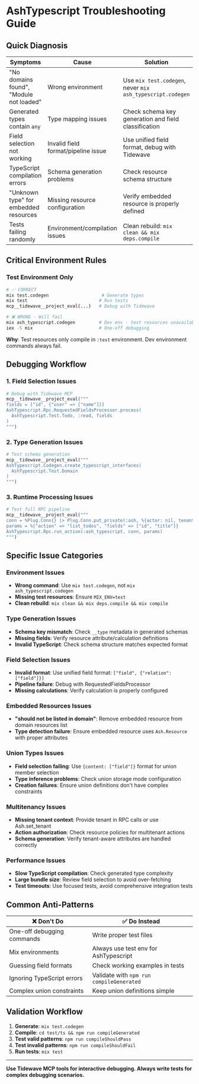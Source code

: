 # AshTypescript Troubleshooting Guide

## Quick Diagnosis

| Symptoms | Cause | Solution |
|----------|-------|----------|
| "No domains found", "Module not loaded" | Wrong environment | Use `mix test.codegen`, never `mix ash_typescript.codegen` |
| Generated types contain `any` | Type mapping issues | Check schema key generation and field classification |
| Field selection not working | Invalid field format/pipeline issue | Use unified field format, debug with Tidewave |
| TypeScript compilation errors | Schema generation problems | Check resource schema structure |
| "Unknown type" for embedded resources | Missing resource configuration | Verify embedded resource is properly defined |
| Tests failing randomly | Environment/compilation issues | Clean rebuild: `mix clean && mix deps.compile` |

## Critical Environment Rules

### Test Environment Only
```bash
# ✅ CORRECT
mix test.codegen                    # Generate types
mix test                           # Run tests
mcp__tidewave__project_eval(...)   # Debug with Tidewave

# ❌ WRONG - Will fail
mix ash_typescript.codegen         # Dev env - test resources unavailable
iex -S mix                         # One-off debugging
```

**Why**: Test resources only compile in `:test` environment. Dev environment commands always fail.

## Debugging Workflow

### 1. Field Selection Issues
```elixir
# Debug with Tidewave MCP
mcp__tidewave__project_eval("""
fields = ["id", {"user" => ["name"]}]
AshTypescript.Rpc.RequestedFieldsProcessor.process(
  AshTypescript.Test.Todo, :read, fields
)
""")
```

### 2. Type Generation Issues
```elixir
# Test schema generation
mcp__tidewave__project_eval("""
AshTypescript.Codegen.create_typescript_interfaces(
  AshTypescript.Test.Domain
)
""")
```

### 3. Runtime Processing Issues
```elixir
# Test full RPC pipeline
mcp__tidewave__project_eval("""
conn = %Plug.Conn{} |> Plug.Conn.put_private(:ash, %{actor: nil, tenant: nil})
params = %{"action" => "list_todos", "fields" => ["id", "title"]}
AshTypescript.Rpc.run_action(:ash_typescript, conn, params)
""")
```

## Specific Issue Categories

### Environment Issues
- **Wrong command**: Use `mix test.codegen`, not `mix ash_typescript.codegen`
- **Missing test resources**: Ensure `MIX_ENV=test`
- **Clean rebuild**: `mix clean && mix deps.compile && mix compile`

### Type Generation Issues
- **Schema key mismatch**: Check `__type` metadata in generated schemas
- **Missing fields**: Verify resource attribute/calculation definitions
- **Invalid TypeScript**: Check schema structure matches expected format

### Field Selection Issues
- **Invalid format**: Use unified field format: `["field", {"relation": ["field"]}]`
- **Pipeline failure**: Debug with RequestedFieldsProcessor
- **Missing calculations**: Verify calculation is properly configured

### Embedded Resources Issues
- **"should not be listed in domain"**: Remove embedded resource from domain resources list
- **Type detection failure**: Ensure embedded resource uses `Ash.Resource` with proper attributes

### Union Types Issues
- **Field selection failing**: Use `{content: ["field"]}` format for union member selection
- **Type inference problems**: Check union storage mode configuration
- **Creation failures**: Ensure union definitions don't have complex constraints

### Multitenancy Issues
- **Missing tenant context**: Provide tenant in RPC calls or use Ash.set_tenant
- **Action authorization**: Check resource policies for multitenant actions
- **Schema generation**: Verify tenant-aware attributes are handled correctly

### Performance Issues
- **Slow TypeScript compilation**: Check generated type complexity
- **Large bundle size**: Review field selection to avoid over-fetching
- **Test timeouts**: Use focused tests, avoid comprehensive integration tests

## Common Anti-Patterns

| ❌ Don't Do | ✅ Do Instead |
|-------------|---------------|
| One-off debugging commands | Write proper test files |
| Mix environments | Always use test env for AshTypescript |
| Guessing field formats | Check working examples in tests |
| Ignoring TypeScript errors | Validate with `npm run compileGenerated` |
| Complex union constraints | Keep union definitions simple |

## Validation Workflow

1. **Generate**: `mix test.codegen`
2. **Compile**: `cd test/ts && npm run compileGenerated`
3. **Test valid patterns**: `npm run compileShouldPass`
4. **Test invalid patterns**: `npm run compileShouldFail`
5. **Run tests**: `mix test`

---
**Use Tidewave MCP tools for interactive debugging. Always write tests for complex debugging scenarios.**